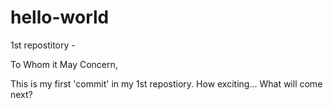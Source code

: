 # hello-world
1st repostitory - 

To Whom it May Concern,

This is my first 'commit' in my 1st repostiory. How exciting... What will come next?

